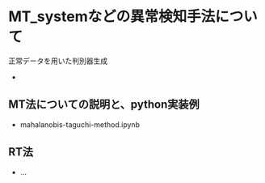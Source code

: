 # MT_systemなどの異常検知手法について
正常データを用いた判別器生成

* 
## MT法についての説明と、python実装例
* mahalanobis-taguchi-method.ipynb

## RT法 
* ...
